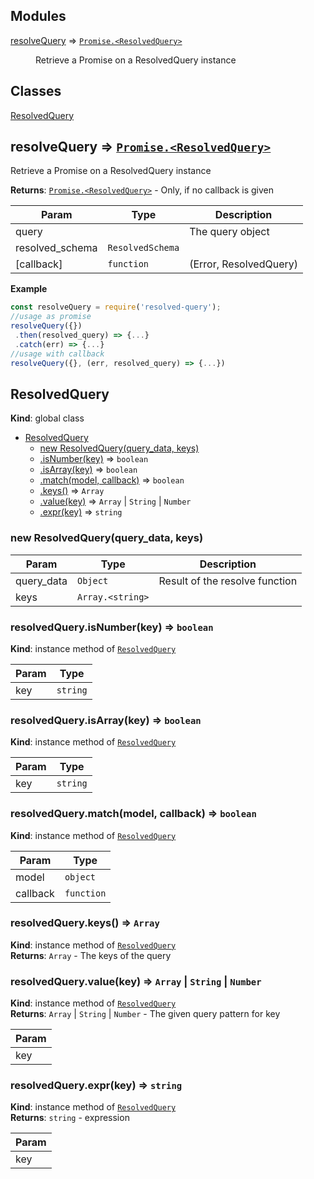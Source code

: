 ## Modules

<dl>
<dt><a href="#module_resolveQuery">resolveQuery</a> ⇒ <code><a href="#ResolvedQuery">Promise.&lt;ResolvedQuery&gt;</a></code></dt>
<dd><p>Retrieve a Promise on a ResolvedQuery instance</p>
</dd>
</dl>

## Classes

<dl>
<dt><a href="#ResolvedQuery">ResolvedQuery</a></dt>
<dd></dd>
</dl>

<a name="module_resolveQuery"></a>

## resolveQuery ⇒ <code>[Promise.&lt;ResolvedQuery&gt;](#ResolvedQuery)</code>
Retrieve a Promise on a ResolvedQuery instance

**Returns**: <code>[Promise.&lt;ResolvedQuery&gt;](#ResolvedQuery)</code> - Only, if no callback is given  

| Param | Type | Description |
| --- | --- | --- |
| query |  | The query object |
| resolved_schema | <code>ResolvedSchema</code> |  |
| [callback] | <code>function</code> | (Error, ResolvedQuery) |

**Example**  
```js
const resolveQuery = require('resolved-query');
//usage as promise
resolveQuery({})
 .then(resolved_query) => {...}
 .catch(err) => {...}
//usage with callback
resolveQuery({}, (err, resolved_query) => {...})
```
<a name="ResolvedQuery"></a>

## ResolvedQuery
**Kind**: global class  

* [ResolvedQuery](#ResolvedQuery)
    * [new ResolvedQuery(query_data, keys)](#new_ResolvedQuery_new)
    * [.isNumber(key)](#ResolvedQuery+isNumber) ⇒ <code>boolean</code>
    * [.isArray(key)](#ResolvedQuery+isArray) ⇒ <code>boolean</code>
    * [.match(model, callback)](#ResolvedQuery+match) ⇒ <code>boolean</code>
    * [.keys()](#ResolvedQuery+keys) ⇒ <code>Array</code>
    * [.value(key)](#ResolvedQuery+value) ⇒ <code>Array</code> &#124; <code>String</code> &#124; <code>Number</code>
    * [.expr(key)](#ResolvedQuery+expr) ⇒ <code>string</code>

<a name="new_ResolvedQuery_new"></a>

### new ResolvedQuery(query_data, keys)

| Param | Type | Description |
| --- | --- | --- |
| query_data | <code>Object</code> | Result of the resolve function |
| keys | <code>Array.&lt;string&gt;</code> |  |

<a name="ResolvedQuery+isNumber"></a>

### resolvedQuery.isNumber(key) ⇒ <code>boolean</code>
**Kind**: instance method of <code>[ResolvedQuery](#ResolvedQuery)</code>  

| Param | Type |
| --- | --- |
| key | <code>string</code> | 

<a name="ResolvedQuery+isArray"></a>

### resolvedQuery.isArray(key) ⇒ <code>boolean</code>
**Kind**: instance method of <code>[ResolvedQuery](#ResolvedQuery)</code>  

| Param | Type |
| --- | --- |
| key | <code>string</code> | 

<a name="ResolvedQuery+match"></a>

### resolvedQuery.match(model, callback) ⇒ <code>boolean</code>
**Kind**: instance method of <code>[ResolvedQuery](#ResolvedQuery)</code>  

| Param | Type |
| --- | --- |
| model | <code>object</code> | 
| callback | <code>function</code> | 

<a name="ResolvedQuery+keys"></a>

### resolvedQuery.keys() ⇒ <code>Array</code>
**Kind**: instance method of <code>[ResolvedQuery](#ResolvedQuery)</code>  
**Returns**: <code>Array</code> - The keys of the query  
<a name="ResolvedQuery+value"></a>

### resolvedQuery.value(key) ⇒ <code>Array</code> &#124; <code>String</code> &#124; <code>Number</code>
**Kind**: instance method of <code>[ResolvedQuery](#ResolvedQuery)</code>  
**Returns**: <code>Array</code> &#124; <code>String</code> &#124; <code>Number</code> - The given query pattern for key  

| Param |
| --- |
| key | 

<a name="ResolvedQuery+expr"></a>

### resolvedQuery.expr(key) ⇒ <code>string</code>
**Kind**: instance method of <code>[ResolvedQuery](#ResolvedQuery)</code>  
**Returns**: <code>string</code> - expression  

| Param |
| --- |
| key | 

